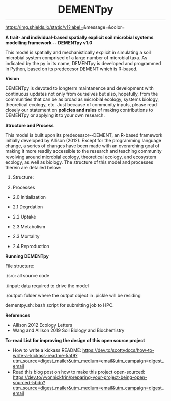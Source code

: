  <p align="center"><b><font size="6">DEMENTpy</font></b></p>

----

https://img.shields.io/static/v1?label=<LABEL>&message=<MESSAGE>&color=<COLOR>

**A trait- and individual-based spatially explicit soil microbial systems modelling framework -- DEMENTpy v1.0**

This model is spatially and mechanistically explicit in simulating a soil microbial system comprised of a large number of microbial taxa. As indicated by the py in its name, DEMENTpy is developed and programmed in Python, based on its predecesor DEMENT which is R-based.

**Vision**

DEMENTpy is devoted to longterm maintanence and development with continuous updates not only from ourselves but also, hopefully, from the communities that can be as broad as microbial ecology, systems biology, theoretical ecology, etc. Just because of community inputs, please read closely our statement on **policies and rules** of making contributions to DEMENTpy or applying it to your own research.

**Structure and Process**

This model is built upon its predecessor--DEMENT, an R-based framework initially developed by Allison (2012). Except for the programming language change, a series of changes have been made with an overarching goal of making it more readily accessible to the research and teaching community revolving around microbial ecology, theoretical ecology, and ecosystem ecology, as well as biology. The structure of this model and processes therein are detailed below:

1. Structure:



2. Processes

- 2.0 Initialization

- 2.1 Degrdation

- 2.2 Uptake

- 2.3 Metabolism

- 2.3 Mortality

- 2.4 Reproduction

**Running DEMENTpy**

File structure:

./src: all source code

./input: data required to drive the model

./output: folder where the output object in .pickle will be residing

dementpy.sh: bash script for submitting job to HPC.

**References**
- Allison 2012 Ecology Letters
- Wang and Allison 2019 Soil Biology and Biochemistry

**To-read List for improving the design of this open source project**
- How to write a kickass README: https://dev.to/scottydocs/how-to-write-a-kickass-readme-5af9?utm_source=digest_mailer&utm_medium=email&utm_campaign=digest_email
- Read this blog post on how to make this project open-sourced: https://dev.to/yvonnickfrin/preparing-your-project-being-open-sourced-5bdp?utm_source=digest_mailer&utm_medium=email&utm_campaign=digest_email
